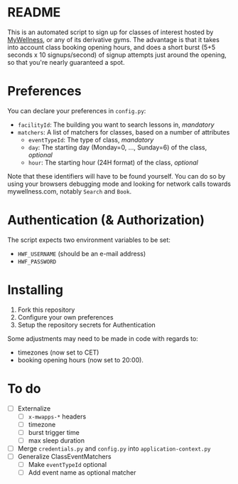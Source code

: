 # README

This is an automated script to sign up for classes of interest hosted by [MyWellness](https://www.mywellness.com/?language=nl), or any of its derivative gyms. The advantage is that it takes into account class booking opening hours, and does a short burst (5+5 seconds x 10 signups/second) of signup attempts just around the opening, so that you're nearly guaranteed a spot.

# Preferences

You can declare your preferences in `config.py`:
- `facilityId`:         The building you want to search lessons in, *mandatory*
- `matchers`:           A list of matchers for classes, based on a number of attributes
    - `eventTypeId`:    The type of class, *mandatory*
    - `day`:            The starting day (Monday=0, ..., Sunday=6) of the class, *optional*
    - `hour`:           The starting hour (24H format) of the class, *optional*

Note that these identifiers will have to be found yourself. You can do so by using your browsers debugging mode and looking for network calls towards mywellness.com, notably `Search` and `Book`.

# Authentication (& Authorization)

The script expects two environment variables to be set:
- `HWF_USERNAME` (should be an e-mail address)
- `HWF_PASSWORD`

# Installing

1. Fork this repository
2. Configure your own preferences
3. Setup the repository secrets for Authentication

Some adjustments may need to be made in code with regards to:
- timezones (now set to CET)
- booking opening hours (now set to 20:00).

# To do

- [ ] Externalize
    - [ ] `x-mwapps-*` headers
    - [ ] timezone
    - [ ] burst trigger time
    - [ ] max sleep duration
- [ ] Merge `credentials.py` and `config.py` into `application-context.py`
- [ ] Generalize ClassEventMatchers
    - [ ] Make `eventTypeId` optional
    - [ ] Add event name as optional matcher